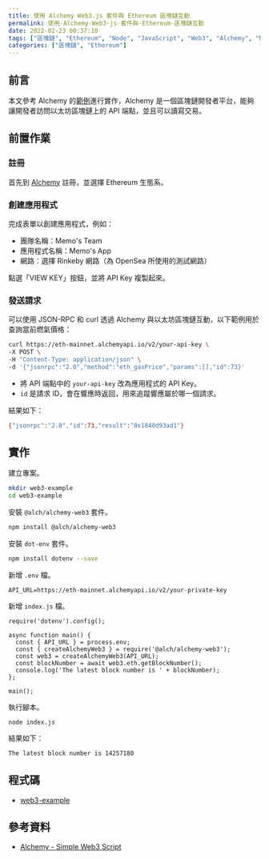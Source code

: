 ```yaml
---
title: 使用 Alchemy Web3.js 套件與 Ethereum 區塊鏈互動
permalink: 使用-Alchemy-Web3-js-套件與-Ethereum-區塊鏈互動
date: 2022-02-23 00:37:10
tags: ["區塊鏈", "Ethereum", "Node", "JavaScript", "Web3", "Alchemy", "MetaMask"]
categories: ["區塊鏈", "Ethereum"]
---
```


## 前言

本文參考 Alchemy 的[範例](https://docs.alchemy.com/alchemy/)進行實作，Alchemy 是一個區塊鏈開發者平台，能夠讓開發者訪問以太坊區塊鏈上的 API 端點，並且可以讀寫交易。

## 前置作業

### 註冊

首先到 [Alchemy](https://dashboard.alchemyapi.io/signup/) 註冊，並選擇 Ethereum 生態系。

### 創建應用程式

完成表單以創建應用程式，例如：

- 團隊名稱：Memo's Team
- 應用程式名稱：Memo's App
- 網路：選擇 Rinkeby 網路（為 OpenSea 所使用的測試網路）

點選「VIEW KEY」按鈕，並將 API Key 複製起來。

### 發送請求

可以使用 JSON-RPC 和 curl 透過 Alchemy 與以太坊區塊鏈互動，以下範例用於查詢當前燃氣價格：

```BASH
curl https://eth-mainnet.alchemyapi.io/v2/your-api-key \
-X POST \
-H "Content-Type: application/json" \
-d '{"jsonrpc":"2.0","method":"eth_gasPrice","params":[],"id":73}'
```

- 將 API 端點中的 `your-api-key` 改為應用程式的 API Key。
- `id` 是請求 ID，會在響應時返回，用來追蹤響應屬於哪一個請求。

結果如下：

```BASH
{"jsonrpc":"2.0","id":73,"result":"0x1840d93ad1"}
```

## 實作

建立專案。

```BASH
mkdir web3-example
cd web3-example
```

安裝 `@alch/alchemy-web3` 套件。

```BASH
npm install @alch/alchemy-web3
```

安裝 `dot-env` 套件。

```BASH
npm install dotenv --save
```

新增 `.env` 檔。

```ENV
API_URL=https://eth-mainnet.alchemyapi.io/v2/your-private-key
```

新增 `index.js` 檔。

```JS
require('dotenv').config();

async function main() {
  const { API_URL } = process.env;
  const { createAlchemyWeb3 } = require('@alch/alchemy-web3');
  const web3 = createAlchemyWeb3(API_URL);
  const blockNumber = await web3.eth.getBlockNumber();
  console.log('The latest block number is ' + blockNumber);
};

main();
```

執行腳本。

```JS
node index.js
```

結果如下：

```BASH
The latest block number is 14257180
```

## 程式碼

- [web3-example](https://github.com/memochou1993/web3-example)

## 參考資料

- [Alchemy - Simple Web3 Script](https://docs.alchemy.com/alchemy/tutorials/simple-web3-script)

